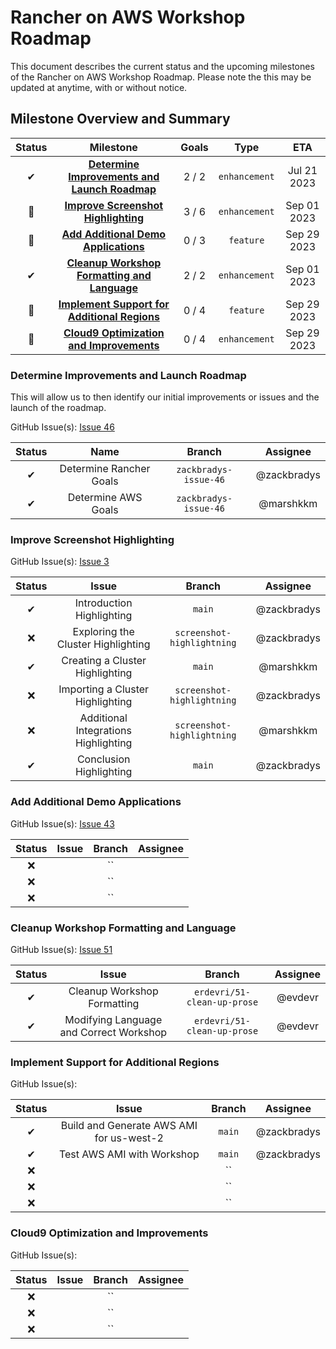 # Rancher on AWS Workshop Roadmap

This document describes the current status and the upcoming milestones of the Rancher on AWS Workshop Roadmap. Please note the this may be updated at anytime, with or without notice.

## Milestone Overview and Summary

| Status |                                          Milestone                                          | Goals |     Type      |     ETA     |
| :----: | :-----------------------------------------------------------------------------------------: | :---: | :-----------: | :---------: |
|   ✔    | **[Determine Improvements and Launch Roadmap](#determine-improvements-and-launch-roadmap)** | 2 / 2 | `enhancement` | Jul 21 2023 |
|   🚀   |           **[Improve Screenshot Highlighting](#improve-screenshot-highlighting)**           | 3 / 6 | `enhancement` | Sep 01 2023 |
|   🚀   |          **[Add Additional Demo Applications](#add-additional-demo-applications)**          | 0 / 3 |   `feature`   | Sep 29 2023 |
|   ✔   |  **[Cleanup Workshop Formatting and Language](#cleanup-workshop-formatting-and-language)**   | 2 / 2 | `enhancement` | Sep 01 2023 |
|   🚀   |  **[Implement Support for Additional Regions](#implement-support-for-additional-regions)**  | 0 / 4 |   `feature`   | Sep 29 2023 |
|   🚀   |      **[Cloud9 Optimization and Improvements](#cloud9-optimization-and-improvements)**      | 0 / 4 | `enhancement` | Sep 29 2023 |

### Determine Improvements and Launch Roadmap

This will allow us to then identify our initial improvements or issues and the launch of the roadmap.

GitHub Issue(s): [Issue 46](https://github.com/aws-samples/rancher-on-aws-workshop/issues/46)

| Status |          Name           |        Branch         |   Assignee  |
| :----: | :---------------------: | :-------------------: | :---------: |
|   ✔    | Determine Rancher Goals | `zackbradys-issue-46` | @zackbradys |
|   ✔    |   Determine AWS Goals   | `zackbradys-issue-46` |  @marshkkm  |

### Improve Screenshot Highlighting

GitHub Issue(s): [Issue 3](https://github.com/aws-samples/rancher-on-aws-workshop/issues/3)

| Status |                Issue                 |           Branch           |   Assignee  |
| :----: | :----------------------------------: | :------------------------: | :--------:  |
|   ✔    |      Introduction Highlighting       |           `main`           | @zackbradys |
|   ❌   |  Exploring the Cluster Highlighting  | `screenshot-highlightning` | @zackbradys |
|   ✔    |   Creating a Cluster Highlighting    |           `main`           |  @marshkkm  |
|   ❌   |   Importing a Cluster Highlighting   | `screenshot-highlightning` | @zackbradys |
|   ❌   | Additional Integrations Highlighting | `screenshot-highlightning` |  @marshkkm  |
|   ✔    |       Conclusion Highlighting        |           `main`           | @zackbradys |

### Add Additional Demo Applications

GitHub Issue(s): [Issue 43](https://github.com/aws-samples/rancher-on-aws-workshop/issues/43)

| Status | Issue | Branch | Assignee |
| :----: | :---: | :----: | :------: |
|   ❌   |       |   ``   |          |
|   ❌   |       |   ``   |          |
|   ❌   |       |   ``   |          |

### Cleanup Workshop Formatting and Language

GitHub Issue(s): [Issue 51](https://github.com/aws-samples/rancher-on-aws-workshop/issues/51)

| Status |                Issue                   |          Branch             | Assignee |
| :----: | :------------------------------------: | :-------------------------: | :------: |
|   ✔   |      Cleanup Workshop Formatting        | `erdevri/51-clean-up-prose` |  @evdevr |
|   ✔   | Modifying Language and Correct Workshop | `erdevri/51-clean-up-prose` |  @evdevr |

### Implement Support for Additional Regions

GitHub Issue(s):

| Status |                  Issue                   | Branch |   Assignee  |
| :----: | :--------------------------------------: | :----: | :---------: |
|   ✔    | Build and Generate AWS AMI for us-west-2 | `main` | @zackbradys |
|   ✔    |        Test AWS AMI with Workshop        | `main` | @zackbradys |
|   ❌   |                                          |   ``   |             |
|   ❌   |                                          |   ``   |             |
|   ❌   |                                          |   ``   |             |

### Cloud9 Optimization and Improvements

GitHub Issue(s):

| Status | Issue | Branch | Assignee |
| :----: | :---: | :----: | :------: |
|   ❌   |       |   ``   |          |
|   ❌   |       |   ``   |          |
|   ❌   |       |   ``   |          |
